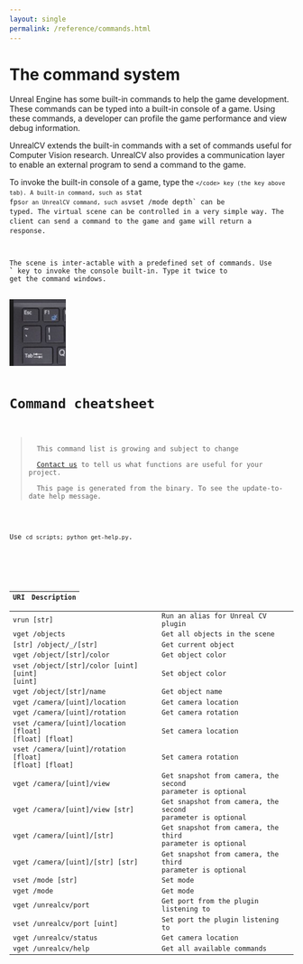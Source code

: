 ```yaml
---
layout: single
permalink: /reference/commands.html
---
```



# The command system
<!-- Better help system -->

Unreal Engine has some built-in commands to help the game development. These commands can be typed into a built-in console of a game. Using these commands, a developer can profile the game performance and view debug information.  

UnrealCV extends the built-in commands with a set of commands useful for Computer Vision research. UnrealCV also provides a communication layer to enable an external program to send a command to the game.

To invoke the built-in console of a game, type the <code>`</code> key (the key above tab). A built-in command, such as `stat fps` or an UnrealCV command, such as `vset /mode depth` can be typed. The virtual scene can be controlled in a very simple way. The client can send a command to the game and game will return a response.

The scene is inter-actable with a predefined set of commands. Use **`** key to invoke the console built-in. Type it twice to get the command windows.

<img src="images/keyboard.png" width="100" alt="Key to invoke console">


# Command cheatsheet

<blockquote class='bg-warning'>
  This command list is growing and subject to change<br>
  <a href='contact.html'>Contact us</a> to tell us what functions are useful for your project.<br>
  This page is generated from the binary. To see the update-to-date help message.
</blockquote>


Use `cd scripts; python get-help.py`.

<!-- how to generate a tree -->

| URI                                                  | Description                                                |
|:-----------------------------------------------------|:-----------------------------------------------------------|
| vrun [str]                                           | Run an alias for Unreal CV plugin                          |
| vget /objects                                        | Get all objects in the scene                               |
| [str] /object/_/[str]                                | Get current object                                         |
| vget /object/[str]/color                             | Get object color                                           |
| vset /object/[str]/color [uint] [uint] [uint]        | Set object color                                           |
| vget /object/[str]/name                              | Get object name                                            |
| vget /camera/[uint]/location                         | Get camera location                                        |
| vget /camera/[uint]/rotation                         | Get camera rotation                                        |
| vset /camera/[uint]/location [float] [float] [float] | Set camera location                                        |
| vset /camera/[uint]/rotation [float] [float] [float] | Set camera rotation                                        |
| vget /camera/[uint]/view                             | Get snapshot from camera, the second parameter is optional |
| vget /camera/[uint]/view [str]                       | Get snapshot from camera, the second parameter is optional |
| vget /camera/[uint]/[str]                            | Get snapshot from camera, the third parameter is optional  |
| vget /camera/[uint]/[str] [str]                      | Get snapshot from camera, the third parameter is optional  |
| vset /mode [str]                                     | Set mode                                                   |
| vget /mode                                           | Get mode                                                   |
| vget /unrealcv/port                                  | Get port from the plugin listening to                      |
| vset /unrealcv/port [uint]                           | Set port the plugin listening to                           |
| vget /unrealcv/status                                | Get camera location                                        |
| vget /unrealcv/help                                  | Get all available commands                                 |
